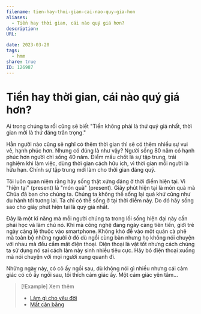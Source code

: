 ```yaml
---
filename: tien-hay-thoi-gian-cai-nao-quy-gia-hon
aliases:
  - Tiền hay thời gian, cái nào quý giá hơn?
description: 
URL: 

date: 2023-03-20
tags:
  - hmm
share: true
ID: 126987
---
```

# Tiền hay thời gian, cái nào quý giá hơn?

Ai trong chúng ta rồi cũng sẽ biết "Tiền không phải là thứ quý giá nhất, thời gian mới là thứ đáng trân trọng."

Hẳn người nào cũng sẽ nghĩ có thêm thời gian thì sẽ có thêm nhiều sự vui vẻ, hạnh phúc hơn. Nhưng có đúng là như vậy? Người sống 80 năm có hạnh phúc hơn người chỉ sống 40 năm. Điểm mấu chốt là sự tập trung, trải nghiệm khi làm việc, dùng thời gian cách hữu ích, vì thời gian mỗi người là hữu hạn. Chính sự tập trung mới làm cho thời gian đáng quý.

Tôi luôn quan niệm rằng hãy sống thật xứng đáng ở thời điểm hiện tại. Vì "hiện tại" (present) là "món quà" (present). Giây phút hiện tại là món quà mà Chúa đã ban cho chúng ta. Chúng ta không thể sống lại quá khứ cũng như du hành tới tương lai. Ta chỉ có thể sống ở tại thời điểm này. Do đó hãy sống sao cho giây phút hiện tại là quý giá nhất.

Đây là một kĩ năng mà mỗi người chúng ta trong lối sống hiện đại này cần phải học và làm chủ nó. Khi mà công nghệ đang ngày càng tiên tiến, giới trẻ ngày càng lệ thuộc vào smartphone. Không khó để vào một quán cà phê mà toàn bộ những người ở đó dù ngồi cùng bàn nhưng họ không nói chuyện với nhau mà đều cắm mặt điện thoại. Điện thoại là vật tốt nhưng cách chúng ta sử dụng nó sai cách làm nảy sinh nhiều tiêu cực. Hãy bỏ điện thoại xuống mà nói chuyện với mọi người xung quanh đi.

Những ngày này, có cô ấy ngồi sau, dù không nói gì nhiều nhưng cái cảm giác có cô ấy ngồi sau, tôi thích cảm giác ấy. Một cảm giác yên tâm...

> [!Example] Xem thêm
> - [Làm gì cho yêu đời](./lam-gi-cho-yeu-doi.md)
> - [Mất cân bằng](./mat-can-bang.md)